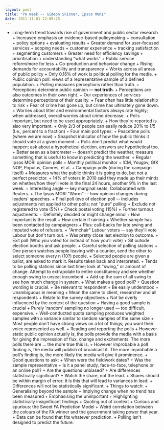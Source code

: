 ```yaml
---
layout: post
title: "PA Week -- Gideon Skinner, Ipsos MORI"
date: 2011-11-01 12:05:25
---
```


+ Long-term trend towards rise of government and public sector research + Increased emphasis on evidence-based policymaking + consultation + policy options + evaluating results + Greater demand for user-focused services + scoping needs + customer experience + tracking satisfaction + segmenting customers + Greater need for efficiency savings + prioritisation + understanding "what works" + Public service reform/more for less + Co-production and behaviour change + Rising demands for accountability and transparency + Works across all areas of public policy + Only 0.16% of work is political polling for the media. + Public opinion poll: views of a representative sample of a defined population. + Polling measures perceptions rather than truth. + Perceptions determine public opinion — **not truth**. + Perceptions are also outcomes in their own right. + Our experiences of services determine perceptions of their quality. + Fear often has little relationship to risk + Fear of crime has gone up, but crime has ultimately gone down. + Worries about litter and environmental factors always rate highly; when addressed, overall worries about crime decrease. + Polls important, but need to be used appropriately. + How they're reported is also very important. + Only 2/3 of people can easily reduce 20% to 1/5 (I.e., percent to a fraction) + Four main poll types: + Peacetime polls (where we are now) + Snapshot indicator of how the public thinks it should vote at a given moment. + Polls don't predict what would happen; ask about a hypothetical election, answers are hypothetical too. + Better seen as a barometer -- doesn't predict the weather, measure something that is useful to know in predicting the weather. + Regular Ipsos MORI opinion polls + Monthly political monitor + ICM, Yougov, GfK NOP, Populus, Comres, et al. + Campaign polls (during the campaign itself) + Measures what the public thinks it is going to do, but not a perfect predictor. + 14% of voters in 2010 said they made up their minds on whether/how they'll vote in the final 24 hours, another 9% in the last week. + Interesting angle -- key marginal seats. Collaborated with Reuters. + The Ipsos MORI "Worm" -- how opinion changes during leaders' speeches. + Final poll (eve of election poll -- includes adjustments not applied to other polls; not "pure" polling + Exclude not registered to vote (5%) + Check postal voting (15%) + Further turnout adjustments: + Definitely decided or might change mind + How important is the result + How certain if raining + Whether sample has been contacted by campaigners + Plus: call-backs for late swing and imputed vote of refusers. + "Armchair" Labour voters -- say they'll vote Labour but don't turn out. + Was pretty close last election to outcome. + Exit poll (Who you voted for instead of how you'll vote) + Sit outside election booths and ask people. + Careful selection of polling stations + One person watches people leaving with a counter, send the other to select someone every n (10?) people. + Selected people are given a ballot, are asked to mark it. Results taken back and interpreted. + Tends to be polling stations since last time; look at "swing," or amount of change. Attempt to extrapolate to entire constituency and see whether enough swing to unseat incumbent. + Add up the sum of all swing to see how much change in system. + What makes a good poll? + Question wording is crucial. + Be relevant to respondent + Be easily understood + Unambiguous in meaning + Mean the same to client, researcher and all respondents + Relate to the survey objectives + Not be overly influenced by the context of the question + Having a good sample is crucial + Purely 'random' sampling no longer used — too difficult, expensive. + Well-conducted quota sampling produces weighted samples with a variance similar to random samples of the same size + Most people don't have strong views on a lot of things; you want their voice represented as well. + Reading and reporting the polls + However static public opinion actually is, the polls provide the media with a basis for giving the impression of flux, change and excitements. The more polls there are ... the more true this is. + However improbable a poll finding is, the media will publish of broadcast it. The more improbable a poll's finding is, the more likely the media will give it prominence. + Good questions to ask: + When were the fieldwork dates? + Was the sample representative + Is it a panel study, face-to-face, telephone or an online poll? + Are the questions unbiased? + Are differences statistically significant? + Watch the share, not the lead. + Shares should be within margin of error; it is this that will lead to variances in lead. + Differences will not be statistically significant. + Things to watch: + Generalising beyond the sample + Implying change when no trend has been measured + Emphasising the unimportant + Highlighting statistically insignificant findings + Quoting out of context + Curious and spurious: the Sweet FA Prediction Model + Weird correlation between the colours of the FA winner and the government taking power that year. + Data can be found that fits whatever prediction. + Polling isn't designed to predict the future.
